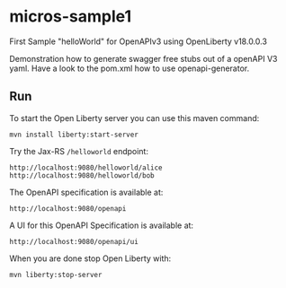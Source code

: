 # micros-sample1
First Sample "helloWorld" for OpenAPIv3 using OpenLiberty v18.0.0.3

Demonstration how to generate swagger free stubs out of a openAPI V3 yaml. Have a look to the pom.xml how to use openapi-generator. 


## Run

To start the Open Liberty server you can use this maven command:

```
mvn install liberty:start-server
```

Try the Jax-RS `/helloworld` endpoint:

```
http://localhost:9080/helloworld/alice
http://localhost:9080/helloworld/bob
```

The OpenAPI specification is available at:

```
http://localhost:9080/openapi
```

A UI for this OpenAPI Specification is available at:

```
http://localhost:9080/openapi/ui
```

When you are done stop Open Liberty with:

```
mvn liberty:stop-server
```
